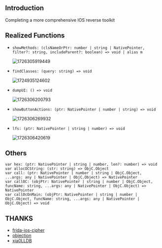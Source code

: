 ## Introduction

Completing a more comprehensive IOS reverse toolkit

## Realized Functions

- ` showMethods: (clsNameOrPtr: number | string | NativePointer, filter?: string, includeParent?: boolean) => void | alias m `
  
    ![1726305919449](https://github.com/user-attachments/assets/413bec15-bb7e-435e-9cd9-4c0919ebfc4f)

- ` findClasses: (query: string) => void `

    ![1724935124602](https://github.com/user-attachments/assets/33a60319-7780-4f02-be86-20a8258e77c4)
  
- ` dumpUI: () => void `

    ![1726306200793](https://github.com/user-attachments/assets/7cffe509-10ab-4a3e-9680-80eba2a1815e)

- ` showButtonActions: (ptr: NativePointer | number | string) => void `

    ![1726306269932](https://github.com/user-attachments/assets/cbe5ca83-d11c-4736-b2a9-e53892342c84)

- ` lfs: (ptr: NativePointer | string | number) => void `

    ![1726306420619](https://github.com/user-attachments/assets/d2d854d2-6345-4fc1-994c-13bb8c134733)


## Others
```
var hex: (ptr: NativePointer | string | number, len?: number) => void
var allocOCString: (str: string) => ObjC.Object
var call: (ptr: NativePointer | number | string | ObjC.Object, ...args: any | NativePointer | ObjC.Object) => NativePointer
var callOC: (objPtr: NativePointer | string | number | ObjC.Object, funcName: string, ...args: any | NativePointer | ObjC.Object) => NativePointer
var callOcOnMain: (objPtr: NativePointer | string | number | ObjC.Object, funcName: string, ...args: any | NativePointer | ObjC.Object) => void
```


## THANKS
- [frida-ios-cipher](https://github.com/jitcor/frida-ios-cipher)
- [objection](https://github.com/sensepost/objection/tree/master/agent/src/ios)
- [xia0LLDB](https://github.com/4ch12dy/xia0LLDB/blob/0ea9f8d1020859daaefa0a52e7e0163eb3e3ed67/src/cmds.txt)
